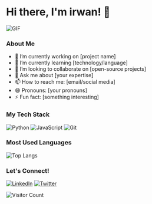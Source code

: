 # Hi there, I'm irwan! 👋
![GIF](https://giffiles.alphacoders.com/208/208446.gif)

### About Me
- 🔭 I’m currently working on [project name]
- 🌱 I’m currently learning [technology/language]
- 👯 I’m looking to collaborate on [open-source projects]
- 💬 Ask me about [your expertise]
- 📫 How to reach me: [email/social media]
- 😄 Pronouns: [your pronouns]
- ⚡ Fun fact: [something interesting]

### My Tech Stack
![Python](https://img.shields.io/badge/-Python-3776AB?logo=python&logoColor=white)
![JavaScript](https://img.shields.io/badge/-JavaScript-F7DF1E?logo=javascript&logoColor=black)
![Git](https://img.shields.io/badge/-Git-F05032?logo=git&logoColor=white)

### Most Used Languages
![Top Langs](https://github-readme-stats.vercel.app/api/top-langs/?username=yourusername&layout=compact)

### Let's Connect!
[![LinkedIn](https://img.shields.io/badge/LinkedIn-0077B5?logo=linkedin&logoColor=white)](https://linkedin.com/in/yourprofile)
[![Twitter](https://img.shields.io/badge/Twitter-1DA1F2?logo=twitter&logoColor=white)](https://twitter.com/yourhandle)

![Visitor Count](https://visitor-badge.laobi.icu/badge?page_id=irwannafly13.irwannafly13)
